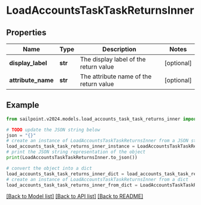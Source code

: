 # LoadAccountsTaskTaskReturnsInner


## Properties

Name | Type | Description | Notes
------------ | ------------- | ------------- | -------------
**display_label** | **str** | The display label of the return value | [optional] 
**attribute_name** | **str** | The attribute name of the return value | [optional] 

## Example

```python
from sailpoint.v2024.models.load_accounts_task_task_returns_inner import LoadAccountsTaskTaskReturnsInner

# TODO update the JSON string below
json = "{}"
# create an instance of LoadAccountsTaskTaskReturnsInner from a JSON string
load_accounts_task_task_returns_inner_instance = LoadAccountsTaskTaskReturnsInner.from_json(json)
# print the JSON string representation of the object
print(LoadAccountsTaskTaskReturnsInner.to_json())

# convert the object into a dict
load_accounts_task_task_returns_inner_dict = load_accounts_task_task_returns_inner_instance.to_dict()
# create an instance of LoadAccountsTaskTaskReturnsInner from a dict
load_accounts_task_task_returns_inner_from_dict = LoadAccountsTaskTaskReturnsInner.from_dict(load_accounts_task_task_returns_inner_dict)
```
[[Back to Model list]](../README.md#documentation-for-models) [[Back to API list]](../README.md#documentation-for-api-endpoints) [[Back to README]](../README.md)


